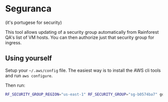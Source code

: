 # Seguranca

(it's portugese for security)

This tool allows updating of a security group automatically from Rainforest QA's list of VM hosts. You can then authorize just that security group for ingress.

## Using yourself

Setup your ``~/.aws/config`` file. The easiest way is to install the AWS cli tools and run ``aws configure``.

Then run:

```bash
RF_SECURITY_GROUP_REGION="us-east-1" RF_SECURITY_GROUP="sg-b0574ba7" go run main.go
```